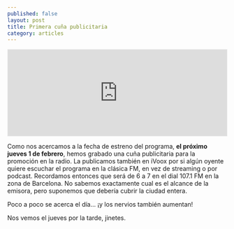 ```yaml
---
published: false
layout: post
title: Primera cuña publicitaria
category: articles
---
```

<iframe id='audio_23365716' frameborder='0' allowfullscreen='' scrolling='no' height='200' style='border:1px solid #EEE; box-sizing:border-box; width:100%;' src="https://www.ivoox.com/player_ej_23365716_4_1.html?c1=ff6600"></iframe>

Como nos acercamos a la fecha de estreno del programa, **el próximo jueves 1 de febrero**, hemos grabado una cuña publicitaria para la promoción en la radio. La publicamos también en iVoox por si algún oyente quiere escuchar el programa en la clásica FM, en vez de streaming o por podcast. Recordamos entonces que será de 6 a 7 en el dial 107.1 FM en la zona de Barcelona. No sabemos exactamente cual es el alcance de la emisora, pero suponemos que debería cubrir la ciudad entera.

Poco a poco se acerca el día... ¡y los nervios también aumentan!

Nos vemos el jueves por la tarde, jinetes.